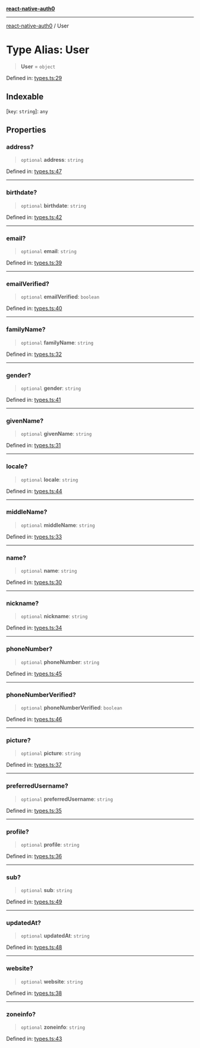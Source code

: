 [**react-native-auth0**](../README.md)

---

[react-native-auth0](../globals.md) / User

# Type Alias: User

> **User** = `object`

Defined in: [types.ts:29](https://github.com/auth0/react-native-auth0/blob/64b3136e2ba68da80f979438fc7bc3abab9becdd/src/types.ts#L29)

## Indexable

\[`key`: `string`\]: `any`

## Properties

### address?

> `optional` **address**: `string`

Defined in: [types.ts:47](https://github.com/auth0/react-native-auth0/blob/64b3136e2ba68da80f979438fc7bc3abab9becdd/src/types.ts#L47)

---

### birthdate?

> `optional` **birthdate**: `string`

Defined in: [types.ts:42](https://github.com/auth0/react-native-auth0/blob/64b3136e2ba68da80f979438fc7bc3abab9becdd/src/types.ts#L42)

---

### email?

> `optional` **email**: `string`

Defined in: [types.ts:39](https://github.com/auth0/react-native-auth0/blob/64b3136e2ba68da80f979438fc7bc3abab9becdd/src/types.ts#L39)

---

### emailVerified?

> `optional` **emailVerified**: `boolean`

Defined in: [types.ts:40](https://github.com/auth0/react-native-auth0/blob/64b3136e2ba68da80f979438fc7bc3abab9becdd/src/types.ts#L40)

---

### familyName?

> `optional` **familyName**: `string`

Defined in: [types.ts:32](https://github.com/auth0/react-native-auth0/blob/64b3136e2ba68da80f979438fc7bc3abab9becdd/src/types.ts#L32)

---

### gender?

> `optional` **gender**: `string`

Defined in: [types.ts:41](https://github.com/auth0/react-native-auth0/blob/64b3136e2ba68da80f979438fc7bc3abab9becdd/src/types.ts#L41)

---

### givenName?

> `optional` **givenName**: `string`

Defined in: [types.ts:31](https://github.com/auth0/react-native-auth0/blob/64b3136e2ba68da80f979438fc7bc3abab9becdd/src/types.ts#L31)

---

### locale?

> `optional` **locale**: `string`

Defined in: [types.ts:44](https://github.com/auth0/react-native-auth0/blob/64b3136e2ba68da80f979438fc7bc3abab9becdd/src/types.ts#L44)

---

### middleName?

> `optional` **middleName**: `string`

Defined in: [types.ts:33](https://github.com/auth0/react-native-auth0/blob/64b3136e2ba68da80f979438fc7bc3abab9becdd/src/types.ts#L33)

---

### name?

> `optional` **name**: `string`

Defined in: [types.ts:30](https://github.com/auth0/react-native-auth0/blob/64b3136e2ba68da80f979438fc7bc3abab9becdd/src/types.ts#L30)

---

### nickname?

> `optional` **nickname**: `string`

Defined in: [types.ts:34](https://github.com/auth0/react-native-auth0/blob/64b3136e2ba68da80f979438fc7bc3abab9becdd/src/types.ts#L34)

---

### phoneNumber?

> `optional` **phoneNumber**: `string`

Defined in: [types.ts:45](https://github.com/auth0/react-native-auth0/blob/64b3136e2ba68da80f979438fc7bc3abab9becdd/src/types.ts#L45)

---

### phoneNumberVerified?

> `optional` **phoneNumberVerified**: `boolean`

Defined in: [types.ts:46](https://github.com/auth0/react-native-auth0/blob/64b3136e2ba68da80f979438fc7bc3abab9becdd/src/types.ts#L46)

---

### picture?

> `optional` **picture**: `string`

Defined in: [types.ts:37](https://github.com/auth0/react-native-auth0/blob/64b3136e2ba68da80f979438fc7bc3abab9becdd/src/types.ts#L37)

---

### preferredUsername?

> `optional` **preferredUsername**: `string`

Defined in: [types.ts:35](https://github.com/auth0/react-native-auth0/blob/64b3136e2ba68da80f979438fc7bc3abab9becdd/src/types.ts#L35)

---

### profile?

> `optional` **profile**: `string`

Defined in: [types.ts:36](https://github.com/auth0/react-native-auth0/blob/64b3136e2ba68da80f979438fc7bc3abab9becdd/src/types.ts#L36)

---

### sub?

> `optional` **sub**: `string`

Defined in: [types.ts:49](https://github.com/auth0/react-native-auth0/blob/64b3136e2ba68da80f979438fc7bc3abab9becdd/src/types.ts#L49)

---

### updatedAt?

> `optional` **updatedAt**: `string`

Defined in: [types.ts:48](https://github.com/auth0/react-native-auth0/blob/64b3136e2ba68da80f979438fc7bc3abab9becdd/src/types.ts#L48)

---

### website?

> `optional` **website**: `string`

Defined in: [types.ts:38](https://github.com/auth0/react-native-auth0/blob/64b3136e2ba68da80f979438fc7bc3abab9becdd/src/types.ts#L38)

---

### zoneinfo?

> `optional` **zoneinfo**: `string`

Defined in: [types.ts:43](https://github.com/auth0/react-native-auth0/blob/64b3136e2ba68da80f979438fc7bc3abab9becdd/src/types.ts#L43)
